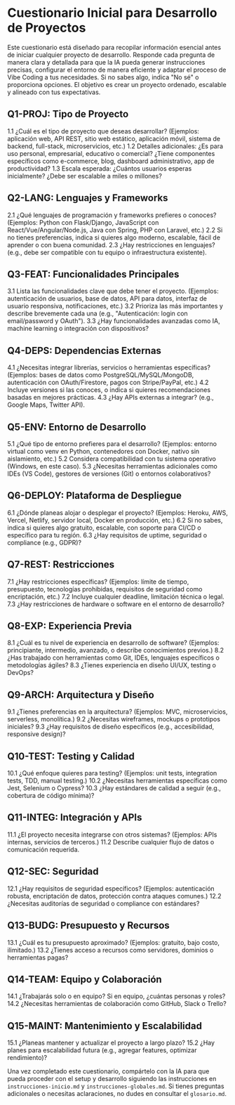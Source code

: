 # Cuestionario Inicial para Desarrollo de Proyectos

Este cuestionario está diseñado para recopilar información esencial antes de iniciar cualquier proyecto de desarrollo. Responde cada pregunta de manera clara y detallada para que la IA pueda generar instrucciones precisas, configurar el entorno de manera eficiente y adaptar el proceso de Vibe Coding a tus necesidades. Si no sabes algo, indica "No sé" o proporciona opciones. El objetivo es crear un proyecto ordenado, escalable y alineado con tus expectativas.

## Q1-PROJ: Tipo de Proyecto
1.1 ¿Cuál es el tipo de proyecto que deseas desarrollar? (Ejemplos: aplicación web, API REST, sitio web estático, aplicación móvil, sistema de backend, full-stack, microservicios, etc.)
1.2 Detalles adicionales: ¿Es para uso personal, empresarial, educativo o comercial? ¿Tiene componentes específicos como e-commerce, blog, dashboard administrativo, app de productividad?
1.3 Escala esperada: ¿Cuántos usuarios esperas inicialmente? ¿Debe ser escalable a miles o millones?

## Q2-LANG: Lenguajes y Frameworks
2.1 ¿Qué lenguajes de programación y frameworks prefieres o conoces? (Ejemplos: Python con Flask/Django, JavaScript con React/Vue/Angular/Node.js, Java con Spring, PHP con Laravel, etc.)
2.2 Si no tienes preferencias, indica si quieres algo moderno, escalable, fácil de aprender o con buena comunidad.
2.3 ¿Hay restricciones en lenguajes? (e.g., debe ser compatible con tu equipo o infraestructura existente).

## Q3-FEAT: Funcionalidades Principales
3.1 Lista las funcionalidades clave que debe tener el proyecto. (Ejemplos: autenticación de usuarios, base de datos, API para datos, interfaz de usuario responsiva, notificaciones, etc.)
3.2 Prioriza las más importantes y describe brevemente cada una (e.g., "Autenticación: login con email/password y OAuth").
3.3 ¿Hay funcionalidades avanzadas como IA, machine learning o integración con dispositivos?

## Q4-DEPS: Dependencias Externas
4.1 ¿Necesitas integrar librerías, servicios o herramientas específicas? (Ejemplos: bases de datos como PostgreSQL/MySQL/MongoDB, autenticación con OAuth/Firestore, pagos con Stripe/PayPal, etc.)
4.2 Incluye versiones si las conoces, o indica si quieres recomendaciones basadas en mejores prácticas.
4.3 ¿Hay APIs externas a integrar? (e.g., Google Maps, Twitter API).

## Q5-ENV: Entorno de Desarrollo
5.1 ¿Qué tipo de entorno prefieres para el desarrollo? (Ejemplos: entorno virtual como venv en Python, contenedores con Docker, nativo sin aislamiento, etc.)
5.2 Considera compatibilidad con tu sistema operativo (Windows, en este caso).
5.3 ¿Necesitas herramientas adicionales como IDEs (VS Code), gestores de versiones (Git) o entornos colaborativos?

## Q6-DEPLOY: Plataforma de Despliegue
6.1 ¿Dónde planeas alojar o desplegar el proyecto? (Ejemplos: Heroku, AWS, Vercel, Netlify, servidor local, Docker en producción, etc.)
6.2 Si no sabes, indica si quieres algo gratuito, escalable, con soporte para CI/CD o específico para tu región.
6.3 ¿Hay requisitos de uptime, seguridad o compliance (e.g., GDPR)?

## Q7-REST: Restricciones
7.1 ¿Hay restricciones específicas? (Ejemplos: límite de tiempo, presupuesto, tecnologías prohibidas, requisitos de seguridad como encriptación, etc.)
7.2 Incluye cualquier deadline, limitación técnica o legal.
7.3 ¿Hay restricciones de hardware o software en el entorno de desarrollo?

## Q8-EXP: Experiencia Previa
8.1 ¿Cuál es tu nivel de experiencia en desarrollo de software? (Ejemplos: principiante, intermedio, avanzado, o describe conocimientos previos.)
8.2 ¿Has trabajado con herramientas como Git, IDEs, lenguajes específicos o metodologías ágiles?
8.3 ¿Tienes experiencia en diseño UI/UX, testing o DevOps?

## Q9-ARCH: Arquitectura y Diseño
9.1 ¿Tienes preferencias en la arquitectura? (Ejemplos: MVC, microservicios, serverless, monolítica.)
9.2 ¿Necesitas wireframes, mockups o prototipos iniciales?
9.3 ¿Hay requisitos de diseño específicos (e.g., accesibilidad, responsive design)?

## Q10-TEST: Testing y Calidad
10.1 ¿Qué enfoque quieres para testing? (Ejemplos: unit tests, integration tests, TDD, manual testing.)
10.2 ¿Necesitas herramientas específicas como Jest, Selenium o Cypress?
10.3 ¿Hay estándares de calidad a seguir (e.g., cobertura de código mínima)?

## Q11-INTEG: Integración y APIs
11.1 ¿El proyecto necesita integrarse con otros sistemas? (Ejemplos: APIs internas, servicios de terceros.)
11.2 Describe cualquier flujo de datos o comunicación requerida.

## Q12-SEC: Seguridad
12.1 ¿Hay requisitos de seguridad específicos? (Ejemplos: autenticación robusta, encriptación de datos, protección contra ataques comunes.)
12.2 ¿Necesitas auditorías de seguridad o compliance con estándares?

## Q13-BUDG: Presupuesto y Recursos
13.1 ¿Cuál es tu presupuesto aproximado? (Ejemplos: gratuito, bajo costo, ilimitado.)
13.2 ¿Tienes acceso a recursos como servidores, dominios o herramientas pagas?

## Q14-TEAM: Equipo y Colaboración
14.1 ¿Trabajarás solo o en equipo? Si en equipo, ¿cuántas personas y roles?
14.2 ¿Necesitas herramientas de colaboración como GitHub, Slack o Trello?

## Q15-MAINT: Mantenimiento y Escalabilidad
15.1 ¿Planeas mantener y actualizar el proyecto a largo plazo?
15.2 ¿Hay planes para escalabilidad futura (e.g., agregar features, optimizar rendimiento)?

Una vez completado este cuestionario, compártelo con la IA para que pueda proceder con el setup y desarrollo siguiendo las instrucciones en `instrucciones-inicio.md` y `instrucciones-globales.md`. Si tienes preguntas adicionales o necesitas aclaraciones, no dudes en consultar el `glosario.md`.
